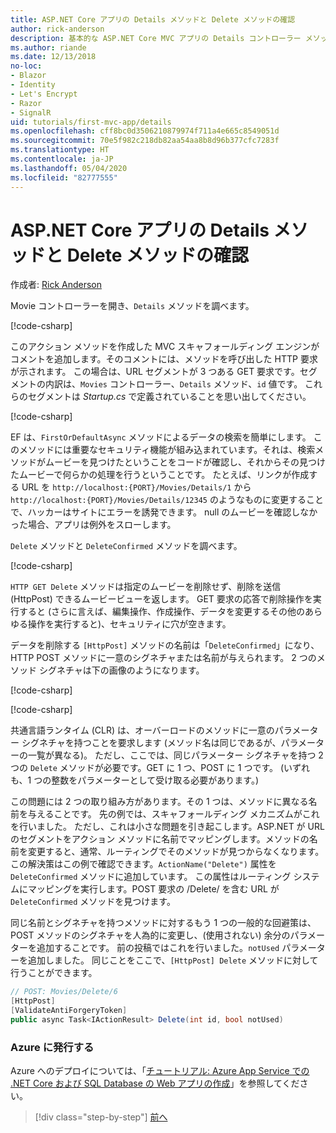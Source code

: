 ```yaml
---
title: ASP.NET Core アプリの Details メソッドと Delete メソッドの確認
author: rick-anderson
description: 基本的な ASP.NET Core MVC アプリの Details コントローラー メソッドとビューについて説明します。
ms.author: riande
ms.date: 12/13/2018
no-loc:
- Blazor
- Identity
- Let's Encrypt
- Razor
- SignalR
uid: tutorials/first-mvc-app/details
ms.openlocfilehash: cff8bc0d3506210879974f711a4e665c8549051d
ms.sourcegitcommit: 70e5f982c218db82aa54aa8b8d96b377cfc7283f
ms.translationtype: HT
ms.contentlocale: ja-JP
ms.lasthandoff: 05/04/2020
ms.locfileid: "82777555"
---
```

# <a name="examine-the-details-and-delete-methods-of-an-aspnet-core-app"></a>ASP.NET Core アプリの Details メソッドと Delete メソッドの確認

作成者: [Rick Anderson](https://twitter.com/RickAndMSFT)

Movie コントローラーを開き、`Details` メソッドを調べます。

[!code-csharp[](start-mvc/sample/MvcMovie22/Controllers/MoviesController.cs?name=snippet_details)]

このアクション メソッドを作成した MVC スキャフォールディング エンジンがコメントを追加します。そのコメントには、メソッドを呼び出した HTTP 要求が示されます。 この場合は、URL セグメントが 3 つある GET 要求です。セグメントの内訳は、`Movies` コントローラー、`Details` メソッド、`id` 値です。 これらのセグメントは *Startup.cs* で定義されていることを思い出してください。

[!code-csharp[](start-mvc/sample/MvcMovie3/Startup.cs?highlight=5&name=snippet_1)]

EF は、`FirstOrDefaultAsync` メソッドによるデータの検索を簡単にします。 このメソッドには重要なセキュリティ機能が組み込まれています。それは、検索メソッドがムービーを見つけたということをコードが確認し、それからその見つけたムービーで何らかの処理を行うということです。 たとえば、リンクが作成する URL を `http://localhost:{PORT}/Movies/Details/1` から `http://localhost:{PORT}/Movies/Details/12345` のようなものに変更することで、ハッカーはサイトにエラーを誘発できます。 null のムービーを確認しなかった場合、アプリは例外をスローします。

`Delete` メソッドと `DeleteConfirmed` メソッドを調べます。

[!code-csharp[](start-mvc/sample/MvcMovie22/Controllers/MoviesController.cs?name=snippet_delete)]

`HTTP GET Delete` メソッドは指定のムービーを削除せず、削除を送信 (HttpPost) できるムービービューを返します。 GET 要求の応答で削除操作を実行すると (さらに言えば、編集操作、作成操作、データを変更するその他のあらゆる操作を実行すると)、セキュリティに穴が空きます。

データを削除する `[HttpPost]` メソッドの名前は「`DeleteConfirmed`」になり、HTTP POST メソッドに一意のシグネチャまたは名前が与えられます。 2 つのメソッド シグネチャは下の画像のようになります。

[!code-csharp[](start-mvc/sample/MvcMovie/Controllers/MoviesController.cs?name=snippet_delete2)]

[!code-csharp[](start-mvc/sample/MvcMovie/Controllers/MoviesController.cs?name=snippet_delete3)]

共通言語ランタイム (CLR) は、オーバーロードのメソッドに一意のパラメーター シグネチャを持つことを要求します (メソッド名は同じであるが、パラメーターの一覧が異なる)。 ただし、ここでは、同じパラメーター シグネチャを持つ 2 つの `Delete` メソッドが必要です。GET に 1 つ、POST に 1 つです。 (いずれも、1 つの整数をパラメーターとして受け取る必要があります。)

この問題には 2 つの取り組み方があります。その 1 つは、メソッドに異なる名前を与えることです。 先の例では、スキャフォールディング メカニズムがこれを行いました。 ただし、これは小さな問題を引き起こします。ASP.NET が URL のセグメントをアクション メソッドに名前でマッピングします。メソッドの名前を変更すると、通常、ルーティングでそのメソッドが見つからなくなります。 この解決策はこの例で確認できます。`ActionName("Delete")` 属性を `DeleteConfirmed` メソッドに追加しています。 この属性はルーティング システムにマッピングを実行します。POST 要求の /Delete/ を含む URL が `DeleteConfirmed` メソッドを見つけます。

同じ名前とシグネチャを持つメソッドに対するもう 1 つの一般的な回避策は、POST メソッドのシグネチャを人為的に変更し、(使用されない) 余分のパラメーターを追加することです。 前の投稿ではこれを行いました。`notUsed` パラメーターを追加しました。 同じことをここで、`[HttpPost] Delete` メソッドに対して行うことができます。

```csharp
// POST: Movies/Delete/6
[HttpPost]
[ValidateAntiForgeryToken]
public async Task<IActionResult> Delete(int id, bool notUsed)
```

### <a name="publish-to-azure"></a>Azure に発行する

Azure へのデプロイについては、「[チュートリアル: Azure App Service での .NET Core および SQL Database の Web アプリの作成](/azure/app-service/app-service-web-tutorial-dotnetcore-sqldb)」を参照してください。

> [!div class="step-by-step"]
> [前へ](validation.md)
